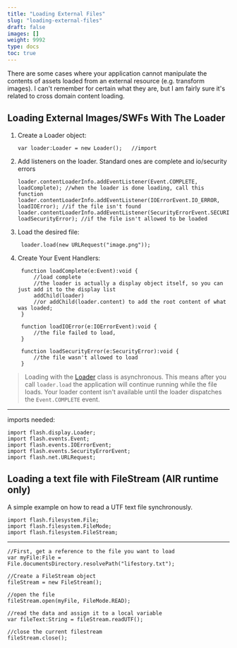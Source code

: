 ```yaml
---
title: "Loading External Files"
slug: "loading-external-files"
draft: false
images: []
weight: 9992
type: docs
toc: true
---
```


There are some cases where your application cannot manipulate the contents of assets loaded from an external resource (e.g. transform images). I can't remember for certain what they are, but I am fairly sure it's related to cross domain content loading.

## Loading External Images/SWFs With The Loader
1.  Create a Loader object:

        var loader:Loader = new Loader();   //import 

2.  Add listeners on the loader.  Standard ones are complete and io/security errors

        loader.contentLoaderInfo.addEventListener(Event.COMPLETE, loadComplete); //when the loader is done loading, call this function
        loader.contentLoaderInfo.addEventListener(IOErrorEvent.IO_ERROR, loadIOError); //if the file isn't found
        loader.contentLoaderInfo.addEventListener(SecurityErrorEvent.SECURITY_ERROR, loadSecurityError); //if the file isn't allowed to be loaded

3. Load the desired file:

        loader.load(new URLRequest("image.png"));

3. Create Your Event Handlers:

        function loadComplete(e:Event):void {
            //load complete
            //the loader is actually a display object itself, so you can just add it to the display list
            addChild(loader) 
            //or addChild(loader.content) to add the root content of what was loaded;
        }
            
        function loadIOError(e:IOErrorEvent):void {
            //the file failed to load, 
        }
           
        function loadSecurityError(e:SecurityError):void {
            //the file wasn't allowed to load
        }

>Loading with the [Loader][1] class is asynchronous. This means after you call `loader.load` the application will continue running while the file loads.  Your loader content isn't available until the loader dispatches the `Event.COMPLETE` event.

-----------

imports needed:

    import flash.display.Loader;
    import flash.events.Event;
    import flash.events.IOErrorEvent;
    import flash.events.SecurityErrorEvent;
    import flash.net.URLRequest;


  [1]: http://help.adobe.com/en_US/FlashPlatform/reference/actionscript/3/flash/display/Loader.html

## Loading a text file with FileStream (AIR runtime only)
A simple example on how to read a UTF text file synchronously.

    import flash.filesystem.File;
    import flash.filesystem.FileMode;
    import flash.filesystem.FileStream;

-----------

    //First, get a reference to the file you want to load
    var myFile:File = File.documentsDirectory.resolvePath("lifestory.txt");
    
    //Create a FileStream object
    fileStream = new FileStream(); 
    
    //open the file
    fileStream.open(myFile, FileMode.READ);

    //read the data and assign it to a local variable
    var fileText:String = fileStream.readUTF();

    //close the current filestream
    fileStream.close();

